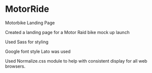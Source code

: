 # MotorRide

Motorbike Landing Page

Created a landing page for a Motor Raid bike mock up launch

Used Sass for styling

Google font style Lato was used

Used Normalize.css module to help with consistent display for all web browsers.
